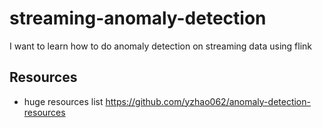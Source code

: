 # streaming-anomaly-detection
I want to learn how to do anomaly detection on streaming data using flink

## Resources
- huge resources list https://github.com/yzhao062/anomaly-detection-resources

